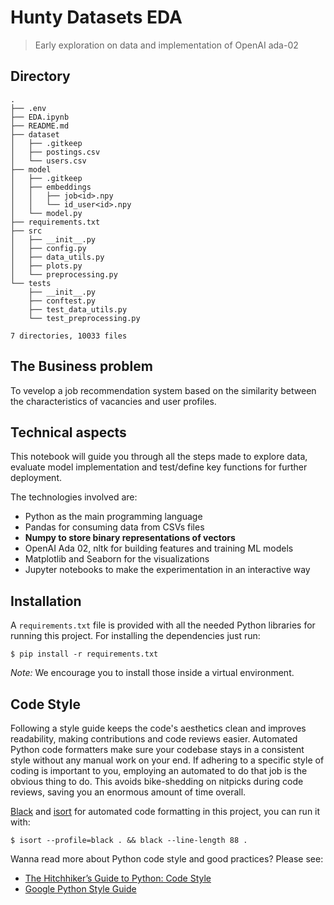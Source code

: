 # Hunty Datasets EDA
> Early exploration on data and implementation of OpenAI ada-02

## Directory

```
.
├── .env
├── EDA.ipynb
├── README.md
├── dataset
│   ├── .gitkeep
│   ├── postings.csv
│   └── users.csv
├── model
│   ├── .gitkeep
│   ├── embeddings
│   │   ├── job<id>.npy
│   │   └── id_user<id>.npy
│   └── model.py
├── requirements.txt
├── src
│   ├── __init__.py
│   ├── config.py
│   ├── data_utils.py
│   ├── plots.py
│   └── preprocessing.py
└── tests
    ├── __init__.py
    ├── conftest.py
    ├── test_data_utils.py
    └── test_preprocessing.py

7 directories, 10033 files
```
## The Business problem

To vevelop a job recommendation system based on the similarity between the
characteristics of vacancies and user profiles.

## Technical aspects

This notebook will guide you through all the steps made to explore data, evaluate model implementation and test/define key functions for further deployment.

The technologies involved are:
- Python as the main programming language
- Pandas for consuming data from CSVs files
- **Numpy to store binary representations of vectors**
- OpenAI Ada 02, nltk for building features and training ML models
- Matplotlib and Seaborn for the visualizations
- Jupyter notebooks to make the experimentation in an interactive way

## Installation

A `requirements.txt` file is provided with all the needed Python libraries for running this project. For installing the dependencies just run:

```console
$ pip install -r requirements.txt
```

*Note:* We encourage you to install those inside a virtual environment.

## Code Style

Following a style guide keeps the code's aesthetics clean and improves readability, making contributions and code reviews easier. Automated Python code formatters make sure your codebase stays in a consistent style without any manual work on your end. If adhering to a specific style of coding is important to you, employing an automated to do that job is the obvious thing to do. This avoids bike-shedding on nitpicks during code reviews, saving you an enormous amount of time overall.

[Black](https://black.readthedocs.io/) and [isort](https://pycqa.github.io/isort/) for automated code formatting in this project, you can run it with:

```console
$ isort --profile=black . && black --line-length 88 .
```

Wanna read more about Python code style and good practices? Please see:
- [The Hitchhiker’s Guide to Python: Code Style](https://docs.python-guide.org/writing/style/)
- [Google Python Style Guide](https://google.github.io/styleguide/pyguide.html)

